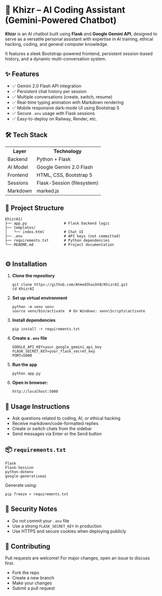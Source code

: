 <h1>💬 Khizr – AI Coding Assistant (Gemini-Powered Chatbot)</h1>

  <p><strong>Khizr</strong> is an AI chatbot built using <strong>Flask</strong> and <strong>Google Gemini API</strong>, designed to serve as a versatile personal assistant with expertise in AI training, ethical hacking, coding, and general computer knowledge.</p>

  <p>It features a sleek Bootstrap-powered frontend, persistent session-based history, and a dynamic multi-conversation system.</p>

  <h2>✨ Features</h2>
  <ul>
    <li>✅ Gemini 2.0 Flash API integration</li>
    <li>✅ Persistent chat history per session</li>
    <li>✅ Multiple conversations (create, switch, resume)</li>
    <li>✅ Real-time typing animation with Markdown rendering</li>
    <li>✅ Mobile responsive dark-mode UI using Bootstrap 5</li>
    <li>✅ Secure <code>.env</code> usage with Flask sessions</li>
    <li>✅ Easy-to-deploy on Railway, Render, etc.</li>
  </ul>

  <h2>🛠️ Tech Stack</h2>
  <table>
    <tr><th>Layer</th><th>Technology</th></tr>
    <tr><td>Backend</td><td>Python + Flask</td></tr>
    <tr><td>AI Model</td><td>Google Gemini 2.0 Flash</td></tr>
    <tr><td>Frontend</td><td>HTML, CSS, Bootstrap 5</td></tr>
    <tr><td>Sessions</td><td>Flask-Session (filesystem)</td></tr>
    <tr><td>Markdown</td><td>marked.js</td></tr>
  </table>

  <h2>📁 Project Structure</h2>
  <pre><code>KhizrAI/
├── app.py                 # Flask backend logic
├── templates/
│   └── index.html         # Chat UI
├── .env                   # API keys (not committed)
├── requirements.txt       # Python dependencies
└── README.md              # Project documentation
  </code></pre>

  <h2>⚙️ Installation</h2>
  <ol>
    <li><strong>Clone the repository</strong>
      <pre><code>git clone https://github.com/AhmedShaikh0/KhizrAI.git
cd KhizrAI</code></pre>
    </li>
    <li><strong>Set up virtual environment</strong>
      <pre><code>python -m venv venv
source venv/bin/activate  # On Windows: venv\Scripts\activate</code></pre>
    </li>
    <li><strong>Install dependencies</strong>
      <pre><code>pip install -r requirements.txt</code></pre>
    </li>
    <li><strong>Create a <code>.env</code> file</strong>
      <pre><code>GOOGLE_API_KEY=your_google_gemini_api_key
FLASK_SECRET_KEY=your_flask_secret_key
PORT=5000</code></pre>
    </li>
    <li><strong>Run the app</strong>
      <pre><code>python app.py</code></pre>
    </li>
    <li><strong>Open in browser:</strong>
      <pre><code>http://localhost:5000</code></pre>
    </li>
  </ol>

  <h2>📜 Usage Instructions</h2>
  <ul>
    <li>Ask questions related to coding, AI, or ethical hacking</li>
    <li>Receive markdown/code-formatted replies</li>
    <li>Create or switch chats from the sidebar</li>
    <li>Send messages via Enter or the Send button</li>
  </ul>

  <h2>📦 <code>requirements.txt</code></h2>
  <pre><code>Flask
Flask-Session
python-dotenv
google-generativeai</code></pre>

  <p>Generate using:</p>
  <pre><code>pip freeze > requirements.txt</code></pre>

  <h2>🔐 Security Notes</h2>
  <ul>
    <li>Do not commit your <code>.env</code> file</li>
    <li>Use a strong <code>FLASK_SECRET_KEY</code> in production</li>
    <li>Use HTTPS and secure cookies when deploying publicly</li>
  </ul>

  <h2>🤝 Contributing</h2>
  <p>Pull requests are welcome! For major changes, open an issue to discuss first.</p>
  <ul>
    <li>Fork the repo</li>
    <li>Create a new branch</li>
    <li>Make your changes</li>
    <li>Submit a pull request</li>
  </ul>

